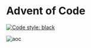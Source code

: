 # Advent of Code

[![Code style: black](https://img.shields.io/badge/code%20style-black-000000.svg)](https://github.com/psf/black)

![aoc](./aoc-2020.gif)
